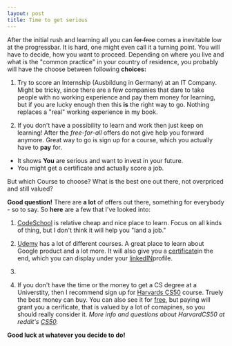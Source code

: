 ```yaml
---
layout: post
title: Time to get serious
---
```


After the initial rush and learning all you can ~~for free~~ comes a inevitable low at the progressbar. It is hard, one might even call it a turning point.
You will have to decide, how you want to proceed. Depending on where you live and what is the "common practice" in your country of residence,
you probably will have the choose between following **choices:**
  1. Try to score an Internship (Ausbildung in Germany) at an IT Company. Might be tricky, since there are a few companies that dare to take people with no working experience and pay them money for learning, 
  but if you are lucky enough then this **is** the right way to go. Nothing replaces a "real" working experience in my book.
                                                
  2. If you don't have a possibility to learn and work then just keep on learning! After the _free-for-all_ offers do not give help you forward anymore. Great way to go is sign up for a course,
                                                which you actually have to **pay** for.
                                                
 *  It shows **You** are serious and want to invest in your future.
 *  You might get a certificate and actually score a job.
                                                
But which Course to choose? What is the best one out there, not overpriced and still valued?                                  

**Good question!** There are **a lot** of offers out there, something for everybody - so to say. So **here** are a few that I've looked into:

 1. [CodeSchool](https://www.codeschool.com/paths) is relative cheap
and nice place to learn. Focus on all kinds of thing, but I don't think it will
help you "land a job."

 2. [Udemy](https://www.udemy.com/courses/) has a lot of different courses. A great place to learn about Google product and a lot more. It will also give you a [certificate](https://support.udemy.com/customer/portal/articles/1497724-how-do-i-receive-a-certificate-of-completion-?b_id=3149)in the end, which you can display under your [linkedIN](https://blog.udemy.com/udemy-linkedin-add-to-profile-for-certifications/)profile.
 3. 
 3. If you don't have the time or the money to get a CS degree at a Universtity, then I recommend sign up for [Harvards CS50](https://cs50.harvard.edu/) course. Truely the best money can buy. You can also see it for [free](https://www.edx.org/course/introduction-computer-science-harvardx-cs50x#.VQAswqKfuPV), but paying will grant you a cerificate, that is valued by a lot of comapines, so you should really consider it. 
_More info and questions about HarvardCS50 at reddit's [CS50](http://www.reddit.com/r/cs50/)._
     
     
                                                                                                    


**Good luck at whatever you decide to do!**
